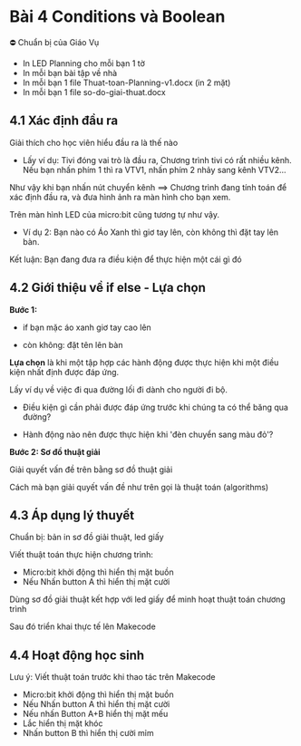 # Bài 4 Conditions và Boolean

⛔ Chuẩn bị của Giáo Vụ

- In LED Planning cho mỗi bạn 1 tờ
- In mỗi bạn bài tập về nhà
- In mỗi bạn 1 file Thuat-toan-Planning-v1.docx (in 2 mặt)
- In mỗi bạn 1 file so-do-giai-thuat.docx

## 4.1 Xác định đầu ra

Giải thích cho học viên hiểu đầu ra là thế nào

* Lấy ví dụ: Tivi đóng vai trò là đầu ra, Chương trình tivi có rất nhiều kênh. Nếu bạn nhấn phím 1 thì ra VTV1, nhấn phím 2 nhảy sang kênh VTV2...

Như vậy khi bạn nhấn nút chuyển kênh ==> Chương trình đang tính toán để xác định đầu ra, và đưa hình ảnh ra màn hình cho bạn xem.

Trên màn hình LED của micro:bit cũng tương tự như vậy.

* Ví dụ 2: Bạn nào có Áo Xanh thì giơ tay lên, còn không thì đặt tay lên bàn.

Kết luận: Bạn đang đưa ra điều kiện để thực hiện một cái gì đó

## 4.2 Giới thiệu về if else - Lựa chọn

**Bước 1:**

* if bạn mặc áo xanh 
    giơ tay cao lên

* còn không: đặt tên lên bàn

**Lựa chọn** là khi một tập hợp các hành động được thực hiện khi một điều kiện nhất định được đáp ứng.

Lấy ví dụ về việc đi qua đường lối đi dành cho người đi bộ.

* Điều kiện gì cần phải được đáp ứng trước khi chúng ta có thể băng qua đường?

* Hành động nào nên được thực hiện khi 'đèn chuyển sang màu đỏ'?

**Bước 2: Sơ đồ thuật giải**

Giải quyết vấn đề trên bằng sơ đồ thuật giải

Cách mà bạn giải quyết vấn đề như trên gọi là thuật toán (algorithms)

## 4.3 Áp dụng lý thuyết

Chuẩn bị: bản in sơ đồ giải thuật, led giấy


Viết thuật toán thực hiện chương trình:

* Micro:bit khởi động thì hiển thị mặt buồn
* Nếu Nhấn button A thì hiển thị mặt cười

Dùng sơ đồ giải thuật kết hợp với led giấy để minh hoạt thuật toán chương trình

Sau đó triển khai thực tế lên Makecode

## 4.4 Hoạt động học sinh

Lưu ý: Viết thuật toán trước khi thao tác trên Makecode

* Micro:bit khởi động thì hiển thị mặt buồn
* Nếu Nhấn button A thì hiển thị mặt cười
* Nếu nhấn Button A+B hiển thị mặt mếu
* Lắc hiển thị mặt khóc
* Nhấn button B thì hiển thị cười mỉm